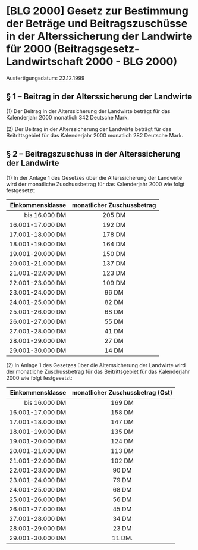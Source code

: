 # [BLG 2000] Gesetz zur Bestimmung der Beträge und Beitragszuschüsse in der Alterssicherung der Landwirte für 2000  (Beitragsgesetz-Landwirtschaft 2000 - BLG 2000)

Ausfertigungsdatum: 22.12.1999

 

## § 1 – Beitrag in der Alterssicherung der Landwirte

(1) Der Beitrag in der Alterssicherung der Landwirte beträgt für das Kalenderjahr 2000 monatlich 342 Deutsche Mark.

(2) Der Beitrag in der Alterssicherung der Landwirte beträgt für das Beitrittsgebiet für das Kalenderjahr 2000 monatlich 282 Deutsche Mark.


## § 2 – Beitragszuschuss in der Alterssicherung der Landwirte

(1) In der Anlage 1 des Gesetzes über die Alterssicherung der Landwirte wird der monatliche Zuschussbetrag für das Kalenderjahr 2000 wie folgt festgesetzt:  

| Einkommensklasse | monatlicher Zuschussbetrag |
|-----------------:|:--------------------------:|
|    bis 16.000 DM |           205 DM           |
| 16.001-17.000 DM |           192 DM           |
| 17.001-18.000 DM |           178 DM           |
| 18.001-19.000 DM |           164 DM           |
| 19.001-20.000 DM |           150 DM           |
| 20.001-21.000 DM |           137 DM           |
| 21.001-22.000 DM |           123 DM           |
| 22.001-23.000 DM |           109 DM           |
| 23.001-24.000 DM |           96 DM            |
| 24.001-25.000 DM |           82 DM            |
| 25.001-26.000 DM |           68 DM            |
| 26.001-27.000 DM |           55 DM            |
| 27.001-28.000 DM |           41 DM            |
| 28.001-29.000 DM |           27 DM            |
| 29.001-30.000 DM |           14 DM            |

  
(2) In Anlage 1 des Gesetzes über die Alterssicherung der Landwirte wird der monatliche Zuschussbetrag für das Beitrittsgebiet für das Kalenderjahr 2000 wie folgt festgesetzt:  

| Einkommensklasse | monatlicher Zuschussbetrag (Ost) |
|-----------------:|:--------------------------------:|
|    bis 16.000 DM |              169 DM              |
| 16.001-17.000 DM |              158 DM              |
| 17.001-18.000 DM |              147 DM              |
| 18.001-19.000 DM |              135 DM              |
| 19.001-20.000 DM |              124 DM              |
| 20.001-21.000 DM |              113 DM              |
| 21.001-22.000 DM |              102 DM              |
| 22.001-23.000 DM |              90 DM               |
| 23.001-24.000 DM |              79 DM               |
| 24.001-25.000 DM |              68 DM               |
| 25.001-26.000 DM |              56 DM               |
| 26.001-27.000 DM |              45 DM               |
| 27.001-28.000 DM |              34 DM               |
| 28.001-29.000 DM |              23 DM               |
| 29.001-30.000 DM |              11 DM.              |
